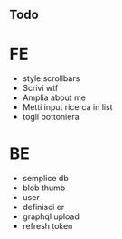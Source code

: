 ## Todo

# FE

- style scrollbars
- Scrivi wtf
- Amplia about me
- Metti input ricerca in list
- togli bottoniera

# BE

- semplice db
- blob thumb
- user
- definisci er
- graphql upload
- refresh token

